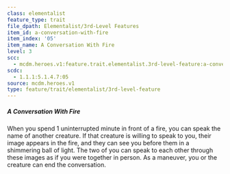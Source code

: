 ```yaml
---
class: elementalist
feature_type: trait
file_dpath: Elementalist/3rd-Level Features
item_id: a-conversation-with-fire
item_index: '05'
item_name: A Conversation With Fire
level: 3
scc:
  - mcdm.heroes.v1:feature.trait.elementalist.3rd-level-feature:a-conversation-with-fire
scdc:
  - 1.1.1:5.1.4.7:05
source: mcdm.heroes.v1
type: feature/trait/elementalist/3rd-level-feature
---
```


##### A Conversation With Fire

When you spend 1 uninterrupted minute in front of a fire, you can speak the name of another creature. If that creature is willing to speak to you, their image appears in the fire, and they can see you before them in a shimmering ball of light. The two of you can speak to each other through these images as if you were together in person. As a maneuver, you or the creature can end the conversation.
